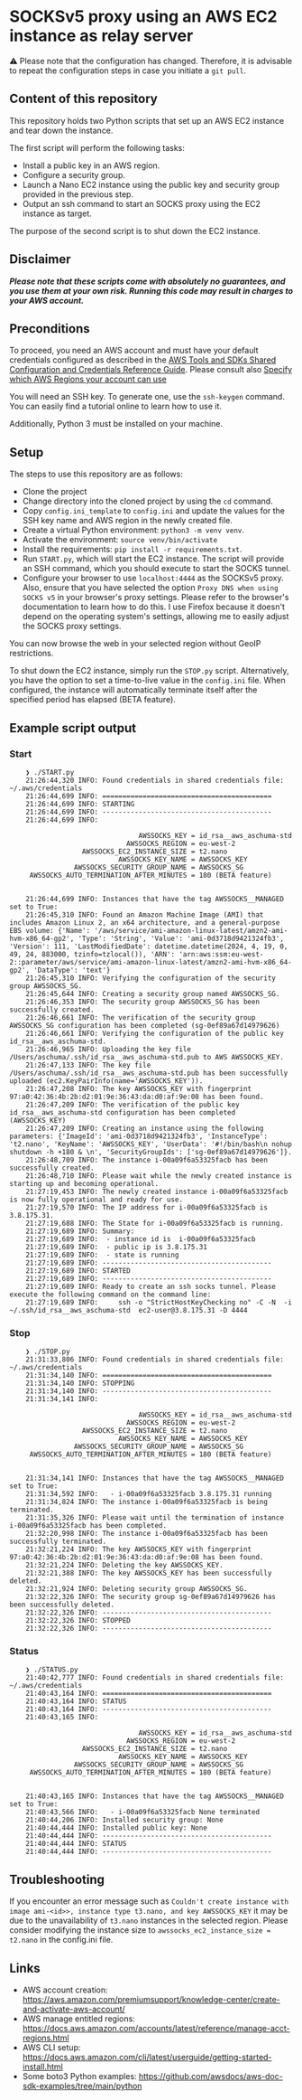 # SOCKSv5 proxy using an AWS EC2 instance as relay server

⚠️ Please note that the configuration has changed. Therefore, it is advisable to repeat the configuration steps in case you initiate a `git pull`.

## Content of this repository

This repository holds two Python scripts that set up an AWS EC2 instance and tear down the instance.

The first script will perform the following tasks:

* Install a public key in an AWS region.
* Configure a security group.
* Launch a Nano EC2 instance using the public key and security group provided in the previous step.
* Output an ssh command to start an SOCKS proxy using the EC2 instance as target.

The purpose of the second script is to shut down the EC2 instance.

## Disclaimer

***Please note that these scripts come with absolutely no guarantees, and you use them at your own risk. Running this
code may result in charges to your AWS account.***

## Preconditions

To proceed, you need an AWS account and must have your default credentials configured as described in
the [AWS Tools and SDKs Shared Configuration and
Credentials Reference Guide](https://docs.aws.amazon.com/credref/latest/refdocs/creds-config-files.html).
Please consult also [Specify which AWS Regions your account can use](https://docs.aws.amazon.com/accounts/latest/reference/manage-acct-regions.html)

You will need an SSH key. To generate one, use the `ssh-keygen` command. You can easily find a tutorial online to learn
how to use it.

Additionally, Python 3 must be installed on your machine.

## Setup

The steps to use this repository are as follows:

* Clone the project
* Change directory into the cloned project by using the `cd` command.
* Copy `config.ini_template` to `config.ini` and update the values for the SSH key name and AWS region in the newly created
  file.
* Create a virtual Python environment: `python3 -m venv venv`.
* Activate the environment: `source venv/bin/activate`
* Install the requirements: `pip install -r requirements.txt`.
* Run `START.py`, which will start the EC2 instance. The script will provide an SSH command, which you should execute to
  start the SOCKS tunnel.
* Configure your browser to use `localhost:4444` as the SOCKSv5 proxy. Also, ensure that you have selected the option `Proxy DNS when using SOCKS v5` in your browser's proxy settings. Please refer to the browser's documentation to learn how to do this. I use Firefox because it doesn't depend on the operating system's settings, allowing me to easily adjust the SOCKS proxy settings.

You can now browse the web in your selected region without GeoIP restrictions.

To shut down the EC2 instance, simply run the `STOP.py` script. Alternatively, you have the option to set a time-to-live value in the `config.ini` file. When configured, the instance will automatically terminate itself after the specified period has elapsed (BETA feature).

## Example script output

### Start

        ❯ ./START.py 
        21:26:44,320 INFO: Found credentials in shared credentials file: ~/.aws/credentials
        21:26:44,699 INFO: ==========================================
        21:26:44,699 INFO: STARTING
        21:26:44,699 INFO: ------------------------------------------
        21:26:44,699 INFO: 
            
                                    AWSSOCKS_KEY = id_rsa__aws_aschuma-std
                                 AWSSOCKS_REGION = eu-west-2
                      AWSSOCKS_EC2_INSTANCE_SIZE = t2.nano
                               AWSSOCKS_KEY_NAME = AWSSOCKS_KEY
                    AWSSOCKS_SECURITY_GROUP_NAME = AWSSOCKS_SG
         AWSSOCKS_AUTO_TERMINATION_AFTER_MINUTES = 180 (BETA feature)
            
            
        21:26:44,699 INFO: Instances that have the tag AWSSOCKS__MANAGED set to True:
        21:26:45,310 INFO: Found an Amazon Machine Image (AMI) that includes Amazon Linux 2, an x64 architecture, and a general-purpose EBS volume: {'Name': '/aws/service/ami-amazon-linux-latest/amzn2-ami-hvm-x86_64-gp2', 'Type': 'String', 'Value': 'ami-0d3718d9421324fb3', 'Version': 111, 'LastModifiedDate': datetime.datetime(2024, 4, 19, 0, 49, 24, 883000, tzinfo=tzlocal()), 'ARN': 'arn:aws:ssm:eu-west-2::parameter/aws/service/ami-amazon-linux-latest/amzn2-ami-hvm-x86_64-gp2', 'DataType': 'text'}
        21:26:45,310 INFO: Verifying the configuration of the security group AWSSOCKS_SG.
        21:26:45,644 INFO: Creating a security group named AWSSOCKS_SG.
        21:26:46,353 INFO: The security group AWSSOCKS_SG has been successfully created.
        21:26:46,661 INFO: The verification of the security group AWSSOCKS_SG configuration has been completed (sg-0ef89a67d14979626)
        21:26:46,661 INFO: Verifying the configuration of the public key id_rsa__aws_aschuma-std.
        21:26:46,965 INFO: Uploading the key file /Users/aschuma/.ssh/id_rsa__aws_aschuma-std.pub to AWS AWSSOCKS_KEY.
        21:26:47,133 INFO: The key file /Users/aschuma/.ssh/id_rsa__aws_aschuma-std.pub has been successfully uploaded (ec2.KeyPairInfo(name='AWSSOCKS_KEY')).
        21:26:47,208 INFO: The key AWSSOCKS_KEY with fingerprint 97:a0:42:36:4b:2b:d2:01:9e:36:43:da:d0:af:9e:08 has been found.
        21:26:47,209 INFO: The verification of the public key id_rsa__aws_aschuma-std configuration has been completed (AWSSOCKS_KEY)
        21:26:47,209 INFO: Creating an instance using the following parameters: {'ImageId': 'ami-0d3718d9421324fb3', 'InstanceType': 't2.nano', 'KeyName': 'AWSSOCKS_KEY', 'UserData': '#!/bin/bash\n nohup shutdown -h +180 & \n', 'SecurityGroupIds': ['sg-0ef89a67d14979626']}.
        21:26:48,709 INFO: The instance i-00a09f6a53325facb has been successfully created.
        21:26:48,710 INFO: Please wait while the newly created instance is starting up and becoming operational.
        21:27:19,453 INFO: The newly created instance i-00a09f6a53325facb is now fully operational and ready for use.
        21:27:19,570 INFO: The IP address for i-00a09f6a53325facb is 3.8.175.31.
        21:27:19,688 INFO: The State for i-00a09f6a53325facb is running.
        21:27:19,689 INFO: Summary:
        21:27:19,689 INFO:  - instance id is  i-00a09f6a53325facb
        21:27:19,689 INFO:  - public ip is 3.8.175.31
        21:27:19,689 INFO:  - state is running
        21:27:19,689 INFO: ------------------------------------------
        21:27:19,689 INFO: STARTED
        21:27:19,689 INFO: ------------------------------------------
        21:27:19,689 INFO: Ready to create an ssh socks tunnel. Please execute the following command on the command line:
        21:27:19,689 INFO:     ssh -o "StrictHostKeyChecking no" -C -N  -i ~/.ssh/id_rsa__aws_aschuma-std  ec2-user@3.8.175.31 -D 4444

### Stop

        ❯ ./STOP.py 
        21:31:33,806 INFO: Found credentials in shared credentials file: ~/.aws/credentials
        21:31:34,140 INFO: ==========================================
        21:31:34,140 INFO: STOPPING
        21:31:34,140 INFO: ------------------------------------------
        21:31:34,141 INFO: 
            
                                    AWSSOCKS_KEY = id_rsa__aws_aschuma-std
                                 AWSSOCKS_REGION = eu-west-2
                      AWSSOCKS_EC2_INSTANCE_SIZE = t2.nano
                               AWSSOCKS_KEY_NAME = AWSSOCKS_KEY
                    AWSSOCKS_SECURITY_GROUP_NAME = AWSSOCKS_SG
         AWSSOCKS_AUTO_TERMINATION_AFTER_MINUTES = 180 (BETA feature)
            
            
        21:31:34,141 INFO: Instances that have the tag AWSSOCKS__MANAGED set to True:
        21:31:34,592 INFO:   - i-00a09f6a53325facb 3.8.175.31 running
        21:31:34,824 INFO: The instance i-00a09f6a53325facb is being terminated.
        21:31:35,326 INFO: Please wait until the termination of instance i-00a09f6a53325facb has been completed.
        21:32:20,998 INFO: The instance i-00a09f6a53325facb has been successfully terminated.
        21:32:21,224 INFO: The key AWSSOCKS_KEY with fingerprint 97:a0:42:36:4b:2b:d2:01:9e:36:43:da:d0:af:9e:08 has been found.
        21:32:21,224 INFO: Deleting the key AWSSOCKS_KEY.
        21:32:21,388 INFO: The key AWSSOCKS_KEY has been successfully deleted.
        21:32:21,924 INFO: Deleting security group AWSSOCKS_SG.
        21:32:22,326 INFO: The security group sg-0ef89a67d14979626 has been successfully deleted.
        21:32:22,326 INFO: ------------------------------------------
        21:32:22,326 INFO: STOPPED
        21:32:22,326 INFO: ------------------------------------------

### Status

        ❯ ./STATUS.py
        21:40:42,777 INFO: Found credentials in shared credentials file: ~/.aws/credentials
        21:40:43,164 INFO: ==========================================
        21:40:43,164 INFO: STATUS
        21:40:43,164 INFO: ------------------------------------------
        21:40:43,165 INFO: 
            
                                    AWSSOCKS_KEY = id_rsa__aws_aschuma-std
                                 AWSSOCKS_REGION = eu-west-2
                      AWSSOCKS_EC2_INSTANCE_SIZE = t2.nano
                               AWSSOCKS_KEY_NAME = AWSSOCKS_KEY
                    AWSSOCKS_SECURITY_GROUP_NAME = AWSSOCKS_SG
         AWSSOCKS_AUTO_TERMINATION_AFTER_MINUTES = 180 (BETA feature)
            
            
        21:40:43,165 INFO: Instances that have the tag AWSSOCKS__MANAGED set to True:
        21:40:43,566 INFO:   - i-00a09f6a53325facb None terminated
        21:40:44,206 INFO: Installed security group: None
        21:40:44,444 INFO: Installed public key: None
        21:40:44,444 INFO: ------------------------------------------
        21:40:44,444 INFO: STATUS
        21:40:44,444 INFO: ------------------------------------------        

## Troubleshooting

If you encounter an error message such as `Couldn't create instance with image ami-<id>>, instance type t3.nano, and key AWSSOCKS_KEY` it may be due to the unavailability of `t3.nano` instances in the selected region. Please consider modifying the instance size to `awssocks_ec2_instance_size = t2.nano` in the config.ini file.

## Links

* AWS account creation: https://aws.amazon.com/premiumsupport/knowledge-center/create-and-activate-aws-account/
* AWS manage entitled regions: https://docs.aws.amazon.com/accounts/latest/reference/manage-acct-regions.html
* AWS CLI setup: https://docs.aws.amazon.com/cli/latest/userguide/getting-started-install.html
* Some boto3 Python examples: https://github.com/awsdocs/aws-doc-sdk-examples/tree/main/python

